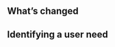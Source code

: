 <!--
## Please fill in the sections below

After you submit your issue, the technical writing team from Central Digital and Data Office (CDDO) will discuss and prioritise it at our fortnightly triage meeting. We’ll then let you know if and when we’ll move it forward.
-->
 
## What’s changed

<!-- What are you trying to do? Is this something that changes how the Tech Docs Template behaves, or is it fixing a bug? 🐛 -->


## Identifying a user need

<!-- Do you have evidence whether the change will meet the needs of users? Let us know about any user research or testing you’ve done. -->

